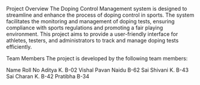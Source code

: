 Project Overview
The Doping Control Management system is designed to streamline and enhance the process of doping control in sports. The system facilitates the monitoring and management of doping tests, ensuring compliance with sports regulations and promoting a fair playing environment. This project aims to provide a user-friendly interface for athletes, testers, and administrators to track and manage doping tests efficiently.

Team Members The project is developed by the following team members:

Name Roll No Aditya K. B-02 Vishal Pavan Naidu B-62 Sai Shivani K. B-43 Sai Charan K. B-42 Pratibha B-34

